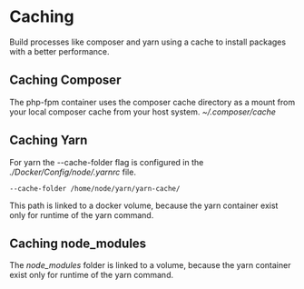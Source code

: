# Caching

Build processes like composer and yarn using a cache to install packages with a better performance.

## Caching Composer

The php-fpm container uses the composer cache directory as a mount from your local composer cache from your host system. _~/.composer/cache_


## Caching Yarn

For yarn the --cache-folder flag is configured in the _./Docker/Config/node/.yarnrc_ file. 

```
--cache-folder /home/node/yarn/yarn-cache/
```

This path is linked to a docker volume, because the yarn container exist only for runtime of the yarn command.

## Caching node_modules

The _node_modules_ folder is linked to a volume, because the yarn container exist only for runtime of the yarn command.